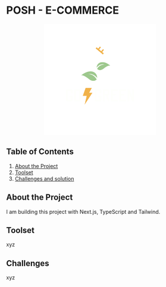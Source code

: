 
# POSH - E-COMMERCE 
<p align="center">
<img src="https://github.com/pawelkom88/go-green/blob/main/public/assets/logo.png" alt="Outletity logo" width="300" height="300"/>
</p>

## Table of Contents

1. [About the Project](#about-the-project)
2. [Toolset](#toolset)
3. [Challenges and solution](#challenges)

## About the Project 

I am building this project with Next.js, TypeScript and Tailwind.

## Toolset
xyz 

## Challenges
xyz



